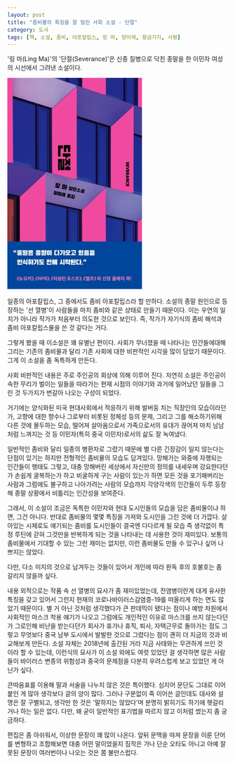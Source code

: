 ```yaml
---
layout: post
title: "좀비물의 특징을 잘 빌린 사회 소설 - 단절"
category: 도서
tags: [책, 소설, 좀비, 아포칼립스, 링 마, 양미래, 황금가지, 서평]
---
```


'링 마(Ling Ma)'의
'단절(Severance)'은
신종 질병으로 닥친 종말을 한 이민자 여성의 시선에서 그려낸 소설이다.

![표지](/images/severance-book-h480.jpg)

일종의 아포칼립스,
그 중에서도 좀비 아포칼립스라 할 만하다.
소설의 종말 원인으로 등장하는 '선 열병'이 사람들을 마치 좀비와 같은 상태로 만들기 때문이다.
이는 우연의 일치가 아니라 작가가 처음부터 의도한 것으로 보인다.
즉, 작가가 자기식의 좀비 해석과 좀비 아포칼립스물을 쓴 것 같다는 거다.

그렇게 봤을 때 이소설은 꽤 유별난 편이다.
사회가 무너졌을 때 나타나는 인간들에대해 그리는 기존의 좀비물과 달리
기존 사회에 대한 비판적인 시각을 많이 담았기 때문이다.
그게 이 소설을 좀 독특하게 만든다.

사회 비판적인 내용은 주로 주인공의 회상에 의해 이루어 진다.
자연히 소설은 주인공이 속한 무리가 벌이는 일들을 따라가는 현재 시점의 이야기와
과거에 일어났던 일들을 그린 것 두가지가 번갈아 나오는 구성이 되었다.

거기에는 양식화된 미국 현대사회에서 적응하기 위해 발버둥 치는 직장인의 모습이라던가,
고향에 대한 향수나 그로부터 비롯된 정체성 등의 문제,
그리고 그를 해소하기위해 다른 것에 몰두하는 모습,
떨어져 살아옴으로서 가족으로서의 유대가 끊어져 마치 남남처럼 느껴지는 것 등
이민자(특히 중국 이민자)로서의 삶도 잘 녹여냈다.

일반적인 좀비와 달리 일종의 병환자로 그렸기 때문에 별 다른 긴장감이 일지 않는다는 단점이 있기는 하지만
전형적인 좀비물의 모습도 담겨있다.
망해가는 와중에 자행되는 인간들이 행태도 그렇고,
대충 망해버린 세상에서 자신만의 정의를 내세우며 강요한다던가
손쉽게 굴복하는가 하고 비굴하게 구는 사람이 있는가 하면
모든 것을 포기해버리는 사람과
그럼에도 불구하고 나아가려는 사람의 모습까지 각양각색의 인간들이 두루 등장해
종말 상황에서 비틀리는 인간성을 보여준다.

그래서, 이 소설이 조금은 독특한 이민자와 현대 도시인들의 모습을 담은 좀비물이냐 하면, 그건 아니다.
반대로 좀비물의 몇몇 특징을 가져와 도시인을 그린 것에 더 가깝다.
살아있는 시체로도 얘기되는 좀비를
도시인들이 결국엔 다다르게 될 모습 즉 생각없이 특정 루틴에 갇혀 그것만을 반복하게 되는 것을 나타내는 데 사용한 것이 재미있다.
보통의 좀비물에서 기대할 수 있는 그런 재미는 없지만,
이런 좀비물도 만들 수 있구나 싶어 나쁘지는 않았다.

다만, 다소 미지의 것으로 남겨두는 것들이 있어서
개인에 따라 완독 후의 호불호는 좀 갈리지 않을까 싶다.

내용 외적으로는 작품 속 선 열병의 묘사가 좀 재미있었는데,
전염병이란게 대게 유사한 특징을 갖고 있어서 그런지
현재의 코로나바이러스감염증-19를 떠올리게 하는 면도 많았기 때문이다.
별 거 아닌 것처럼 생각했다가 큰 판데믹이 됐다는 점이나
예방 차원에서 사회적인 마스크 착용 얘기가 나오고
그럼에도 개인적인 이유로 마스크를 쓰지 않는다던가 그로인해 비난을 받는다던가
회사가 휴가나 휴직, 퇴사, 자택근무로 돌아가는 점도 그렇고
무엇보다 중국 남부 도시에서 발발한 것으로 그렸다는 점이 괜히 더 지금의 것과 비교해보게 만든다.
소설 자체는 2018년에 출간된 거라 지금 사태와는 무관하게 쓰인 것이라 할 수 있는데,
이런식의 묘사가 이 소설 외에도 여럿 있었던 걸 생각하면
많은 사람들이 바이러스 변종의 위험성과 중국의 문제점을 다분히 우려스럽게 보고 있었던 게 아닌가 싶다.

큰따옴표를 이용해 말과 서술을 나누지 않은 것은 특이했다.
심지어 문단도 그대로 이어 붙인 게 많아 생각보다 글의 양이 많다.
그러나 구분없이 죽 이어쓴 글인데도 대사와 설명은 잘 구별되고,
생각만 한 것은 '말하지는 않았다'며 분명히 밝히기도 하기에 헷갈리거나 하는 일은 없다.
다만, 왜 굳이 일반적인 표기법을 따르지 않고 이처럼 썼는지 좀 궁금하다.

편집은 좀 아쉬워서, 이상한 문장이 꽤 많이 나온다.
앞뒤 문맥을 따져 문장을 이룬 단어를 변형하고 조합해보면 대충 어떤 말이었을지 짐작은 가나
단순 오타도 아니고 아예 잘못된 문장이 여러번이나 나오는 것은 쫌 불만스럽다.
